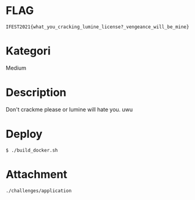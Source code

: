 # FLAG
`IFEST2021{what_you_cracking_lumine_license?_vengeance_will_be_mine}`

# Kategori
Medium

# Description
Don't crackme please or lumine will hate you. uwu

# Deploy
`$ ./build_docker.sh`

# Attachment 

`./challenges/application`


